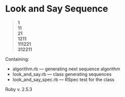 # Look and Say Sequence

>**1**  
**11**  
**21**  
**1211**  
**111221**  
**312211**  

Containing:
* algorithm.rb — generating next sequence algorithm
* look_and_say.rb — class generating sequences
* look_and_say_spec.rb — RSpec test for the class

Ruby v. 2.5.3